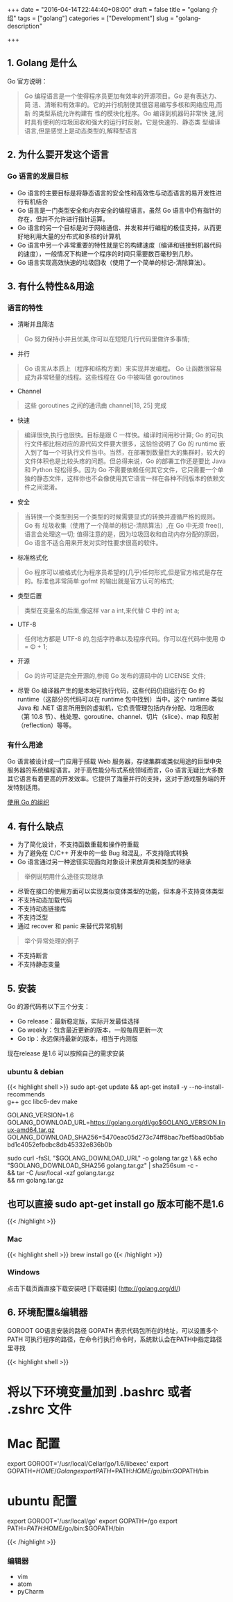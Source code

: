 +++
date = "2016-04-14T22:44:40+08:00"
draft = false
title = "golang 介绍"
tags = ["golang"]
categories = ["Development"]
slug = "golang-description"

+++

## 1. Golang 是什么

Go 官方说明：
> Go 编程语言是一个使得程序员更加有效率的开源项目。Go 是有表达力、简 洁、清晰和有效率的。它的并行机制使其很容易编写多核和网络应用,而 新 的类型系统允许构建有 性的模块化程序。Go 编译到机器码非常快 速,同时具有便利的垃圾回收和强大的运行时反射。它是快速的、静态类 型编译语言,但是感觉上是动态类型的,解释型语言

## 2. 为什么要开发这个语言

### Go 语言的发展目标

* Go 语言的主要目标是将静态语言的安全性和高效性与动态语言的易开发性进行有机结合
* Go 语言是一门类型安全和内存安全的编程语言。虽然 Go 语言中仍有指针的存在，但并不允许进行指针运算。
* Go 语言的另一个目标是对于网络通信、并发和并行编程的极佳支持，从而更好地利用大量的分布式和多核的计算机
* Go 语言中另一个非常重要的特性就是它的构建速度（编译和链接到机器代码的速度），一般情况下构建一个程序的时间只需要数百毫秒到几秒。
* Go 语言实现高效快速的垃圾回收（使用了一个简单的标记-清除算法）。


## 3. 有什么特性&&用途

### 语言的特性

* 清晰并且简洁

> Go 努力保持小并且优美,你可以在短短几行代码里做许多事情;

* 并行

> Go 语言从本质上（程序和结构方面）来实现并发编程。
> Go 让函数很容易成为非常轻量的线程。这些线程在 Go 中被叫做 goroutines

* Channel

> 这些 goroutines 之间的通讯由 channel[18, 25] 完成

* 快速

> 编译很快,执行也很快。目标是跟 C 一样快。编译时间用秒计算;
> Go 的可执行文件都比相对应的源代码文件要大很多，这恰恰说明了 Go 的 runtime 嵌入到了每一个可执行文件当中。当然，在部署到数量巨大的集群时，较大的文件体积也是比较头疼的问题。但总得来说，Go 的部署工作还是要比 Java 和 Python 轻松得多。因为 Go 不需要依赖任何其它文件，它只需要一个单独的静态文件，这样你也不会像使用其它语言一样在各种不同版本的依赖文件之间混淆。

* 安全

> 当转换一个类型到另一个类型的时候需要显式的转换并遵循严格的规则。Go 有 垃圾收集（使用了一个简单的标记-清除算法）,在 Go 中无须 free(),语言会处理这一切;
> 值得注意的是，因为垃圾回收和自动内存分配的原因，Go 语言不适合用来开发对实时性要求很高的软件。

* 标准格式化

> Go 程序可以被格式化为程序员希望的(几乎)任何形式,但是官方格式是存在的。标准也非常简单:gofmt 的输出就是官方认可的格式;

* 类型后置

> 类型在变量名的后面,像这样 var a int,来代替 C 中的 int a;

* UTF-8

> 任何地方都是 UTF-8 的,包括字符串以及程序代码。你可以在代码中使用 Φ = Φ + 1;

* 开源

> Go 的许可证是完全开源的,参阅 Go 发布的源码中的 LICENSE 文件;

* 尽管 Go 编译器产生的是本地可执行代码，这些代码仍旧运行在 Go 的 runtime（这部分的代码可以在 runtime 包中找到）当中。这个 runtime 类似 Java 和 .NET 语言所用到的虚拟机，它负责管理包括内存分配、垃圾回收（第 10.8 节）、栈处理、goroutine、channel、切片（slice）、map 和反射（reflection）等等。

### 有什么用途

Go 语言被设计成一门应用于搭载 Web 服务器，存储集群或类似用途的巨型中央服务器的系统编程语言。对于高性能分布式系统领域而言，Go 语言无疑比大多数其它语言有着更高的开发效率。它提供了海量并行的支持，这对于游戏服务端的开发特别适用。

[使用 Go 的组织](http://go-lang.cat-v.org/organizations-using-go)


## 4. 有什么缺点

* 为了简化设计，不支持函数重载和操作符重载
* 为了避免在 C/C++ 开发中的一些 Bug 和混乱，不支持隐式转换
* Go 语言通过另一种途径实现面向对象设计来放弃类和类型的继承
> 举例说明用什么途径实现继承

* 尽管在接口的使用方面可以实现类似变体类型的功能，但本身不支持变体类型
* 不支持动态加载代码
* 不支持动态链接库
* 不支持泛型
* 通过 recover 和 panic 来替代异常机制
> 举个异常处理的例子

* 不支持断言
* 不支持静态变量


## 5. 安装

Go 的源代码有以下三个分支：

* Go release：最新稳定版，实际开发最佳选择
* Go weekly：包含最近更新的版本，一般每周更新一次
* Go tip：永远保持最新的版本，相当于内测版

现在release 是1.6 可以按照自己的需求安装

### ubuntu & debian

{{< highlight shell >}}
sudo apt-get update && apt-get install -y --no-install-recommends \
    g++ gcc libc6-dev make 

GOLANG_VERSION=1.6
GOLANG_DOWNLOAD_URL=https://golang.org/dl/go$GOLANG_VERSION.linux-amd64.tar.gz
GOLANG_DOWNLOAD_SHA256=5470eac05d273c74ff8bac7bef5bad0b5abbd1c4052efbdbc8db45332e836b0b

sudo curl -fsSL "$GOLANG_DOWNLOAD_URL" -o golang.tar.gz \
    && echo "$GOLANG_DOWNLOAD_SHA256  golang.tar.gz" | sha256sum -c - \
    && tar -C /usr/local -xzf golang.tar.gz \
    && rm golang.tar.gz

## 也可以直接 sudo apt-get install go 版本可能不是1.6
{{< /highlight >}}


### Mac

{{< highlight shell >}}
brew install go
{{< /highlight >}}


### Windows

点击下载页面直接下载安装吧 [下载链接] (http://golang.org/dl/)

## 6. 环境配置&编辑器

GOROOT GO语言安装的路径
GOPATH 表示代码包所在的地址，可以设置多个
PATH 可执行程序的路径，在命令行执行命令时，系统默认会在PATH中指定路径里寻找

{{< highlight shell >}}
# 将以下环境变量加到 .bashrc 或者 .zshrc 文件
# Mac 配置
export GOROOT='/usr/local/Cellar/go/1.6/libexec'
export GOPATH=$HOME/Golang
export PATH=$PATH:$HOME/go/bin:$GOPATH/bin

# ubuntu 配置
export GOROOT='/usr/local/go'
export GOPATH=/go
export PATH=$PATH:$HOME/go/bin:$GOPATH/bin

{{< /highlight >}}

### 编辑器

* vim
* atom
* pyCharm
